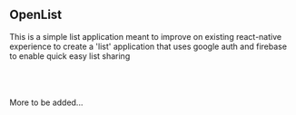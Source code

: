 ## OpenList
<p> This is a simple list application meant to improve on existing react-native experience to create a 'list' application that uses google auth and firebase to enable quick easy list sharing</p>
<br/>
<br/>
<br/>
More to be added...